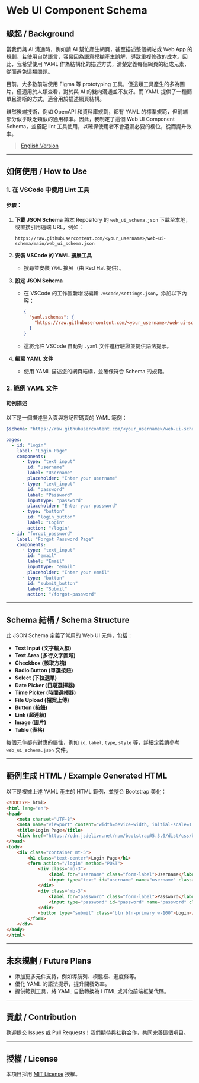 # Web UI Component Schema

## 緣起 / Background

當我們與 AI 溝通時，例如請 AI 幫忙產生網頁，甚至描述整個網站或 Web App 的規劃，若使用自然語言，容易因為語意模糊產生誤解，導致重複修改的成本。因此，我希望使用 YAML 作為結構化的描述方式，清楚定義每個網頁的組成元素，從而避免這類問題。

目前，大多數前端使用 Figma 等 prototyping 工具，但這類工具產生的多為圖片，僅適用於人類查看，對於與 AI 的雙向溝通並不友好。而 YAML 提供了一種簡單且清晰的方式，適合用於描述網頁結構。

雖然後端技術，例如 OpenAPI 和資料庫規劃，都有 YAML 的標準規範，但前端部分似乎缺乏類似的通用標準。因此，我制定了這個 Web UI Component Schema，並搭配 lint 工具使用，以確保使用者不會遺漏必要的欄位，從而提升效率。

> [English Version](./README_english.md)

---

## 如何使用 / How to Use

### 1. 在 VSCode 中使用 Lint 工具

#### 步驟：

1. **下載 JSON Schema**
   將本 Repository 的 `web_ui_schema.json` 下載至本地，或直接引用遠端 URL，例如：

   ```
   https://raw.githubusercontent.com/<your_username>/web-ui-schema/main/web_ui_schema.json
   ```

2. **安裝 VSCode 的 YAML 擴展工具**
   - 搜尋並安裝 `YAML` 擴展（由 Red Hat 提供）。

3. **設定 JSON Schema**
   - 在 VSCode 的工作區新增或編輯 `.vscode/settings.json`，添加以下內容：

     ```json
     {
       "yaml.schemas": {
         "https://raw.githubusercontent.com/<your_username>/web-ui-schema/main/web_ui_schema.json": "*.yaml"
       }
     }
     ```

   - 這將允許 VSCode 自動對 `.yaml` 文件進行驗證並提供語法提示。

4. **編寫 YAML 文件**
   - 使用 YAML 描述您的網頁結構，並確保符合 Schema 的規範。

### 2. 範例 YAML 文件

#### 範例描述

以下是一個描述登入頁與忘記密碼頁的 YAML 範例：

```yaml
$schema: "https://raw.githubusercontent.com/<your_username>/web-ui-schema/main/web_ui_schema.json"

pages:
  - id: "login"
    label: "Login Page"
    components:
      - type: "text_input"
        id: "username"
        label: "Username"
        placeholder: "Enter your username"
      - type: "text_input"
        id: "password"
        label: "Password"
        inputType: "password"
        placeholder: "Enter your password"
      - type: "button"
        id: "login_button"
        label: "Login"
        action: "/login"
  - id: "forgot_password"
    label: "Forgot Password Page"
    components:
      - type: "text_input"
        id: "email"
        label: "Email"
        inputType: "email"
        placeholder: "Enter your email"
      - type: "button"
        id: "submit_button"
        label: "Submit"
        action: "/forgot-password"
```

---

## Schema 結構 / Schema Structure

此 JSON Schema 定義了常用的 Web UI 元件，包括：

- **Text Input (文字輸入框)**
- **Text Area (多行文字區域)**
- **Checkbox (核取方塊)**
- **Radio Button (單選按鈕)**
- **Select (下拉選單)**
- **Date Picker (日期選擇器)**
- **Time Picker (時間選擇器)**
- **File Upload (檔案上傳)**
- **Button (按鈕)**
- **Link (超連結)**
- **Image (圖片)**
- **Table (表格)**

每個元件都有對應的屬性，例如 `id`, `label`, `type`, `style` 等，詳細定義請參考 `web_ui_schema.json` 文件。

---

## 範例生成 HTML / Example Generated HTML

以下是根據上述 YAML 產生的 HTML 範例，並整合 Bootstrap 美化：

```html
<!DOCTYPE html>
<html lang="en">
<head>
    <meta charset="UTF-8">
    <meta name="viewport" content="width=device-width, initial-scale=1.0">
    <title>Login Page</title>
    <link href="https://cdn.jsdelivr.net/npm/bootstrap@5.3.0/dist/css/bootstrap.min.css" rel="stylesheet">
</head>
<body>
    <div class="container mt-5">
        <h1 class="text-center">Login Page</h1>
        <form action="/login" method="POST">
            <div class="mb-3">
                <label for="username" class="form-label">Username</label>
                <input type="text" id="username" name="username" class="form-control" placeholder="Enter your username" required>
            </div>
            <div class="mb-3">
                <label for="password" class="form-label">Password</label>
                <input type="password" id="password" name="password" class="form-control" placeholder="Enter your password" required>
            </div>
            <button type="submit" class="btn btn-primary w-100">Login</button>
        </form>
    </div>
</body>
</html>
```

---

## 未來規劃 / Future Plans

- 添加更多元件支持，例如導航列、模態框、進度條等。
- 優化 YAML 的語法提示，提升開發效率。
- 提供範例工具，將 YAML 自動轉換為 HTML 或其他前端框架代碼。

---

## 貢獻 / Contribution

歡迎提交 Issues 或 Pull Requests！我們期待與社群合作，共同完善這個項目。

---

## 授權 / License

本項目採用 [MIT License](LICENSE) 授權。
